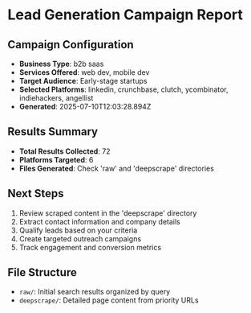 
# Lead Generation Campaign Report

## Campaign Configuration
- **Business Type**: b2b saas
- **Services Offered**: web dev, mobile dev
- **Target Audience**: Early-stage startups
- **Selected Platforms**: linkedin, crunchbase, clutch, ycombinator, indiehackers, angellist
- **Generated**: 2025-07-10T12:03:28.894Z

## Results Summary
- **Total Results Collected**: 72
- **Platforms Targeted**: 6
- **Files Generated**: Check 'raw' and 'deepscrape' directories

## Next Steps
1. Review scraped content in the 'deepscrape' directory
2. Extract contact information and company details
3. Qualify leads based on your criteria
4. Create targeted outreach campaigns
5. Track engagement and conversion metrics

## File Structure
- `raw/`: Initial search results organized by query
- `deepscrape/`: Detailed page content from priority URLs
    